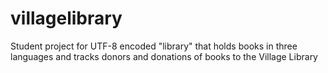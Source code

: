 # villagelibrary
Student project for UTF-8 encoded "library" that holds books in three languages and tracks donors and donations of books to the Village Library
